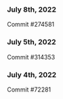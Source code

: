 ### July 8th, 2022

Commit #274581

### July 5th, 2022

Commit #314353


### July 4th, 2022

Commit #72281
